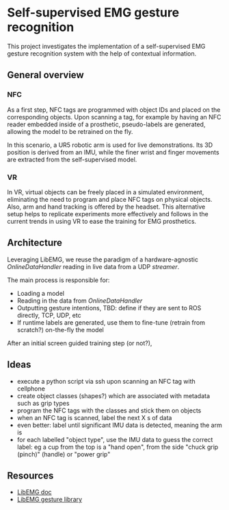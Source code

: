 # Self-supervised EMG gesture recognition

This project investigates the implementation of a self-supervised EMG gesture recognition system with the help of contextual information.

## General overview

### NFC

As a first step, NFC tags are programmed with object IDs and placed on the corresponding objects. Upon scanning a tag, for example by having an NFC reader embedded inside of a prosthetic, pseudo-labels are generated, allowing the model to be retrained on the fly.

In this scenario, a UR5 robotic arm is used for live demonstrations. Its 3D position is derived from an IMU, while the finer wrist and finger movements are extracted from the self-supervised model.

### VR

In VR, virtual objects can be freely placed in a simulated environment, eliminating the need to program and place NFC tags on physical objects. Also, arm and hand tracking is offered by the headset. This alternative setup helps to replicate experiments more effectively and follows in the current trends in using VR to ease the training for EMG prosthetics.

## Architecture

Leveraging LibEMG, we reuse the paradigm of a hardware-agnostic _OnlineDataHandler_ reading in live data from a UDP _streamer_.

The main process is responsible for:

- Loading a model
- Reading in the data from _OnlineDataHandler_
- Outputting gesture intentions, TBD: define if they are sent to ROS directly, TCP, UDP, etc
- If runtime labels are generated, use them to fine-tune (retrain from scratch?) on-the-fly the model

After an initial screen guided training step (or not?),

## Ideas

- execute a python script via ssh upon scanning an NFC tag with cellphone
- create object classes (shapes?) which are associated with metadata such as grip types
- program the NFC tags with the classes and stick them on objects
- when an NFC tag is scanned, label the next X s of data
- even better: label until significant IMU data is detected, meaning the arm is
- for each labelled "object type", use the IMU data to guess the correct label: eg a cup from the top is a "hand open", from the side "chuck grip (pinch)" (handle) or "power grip"

## Resources

- [LibEMG doc](https://libemg.github.io/libemg/#)
- [LibEMG gesture library](https://github.com/libemg/LibEMGGestures)
